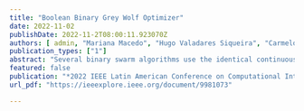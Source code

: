 ```yaml
---
title: "Boolean Binary Grey Wolf Optimizer"
date: 2022-11-02
publishDate: 2022-11-2T08:00:11.923070Z
authors: [ admin, "Mariana Macedo", "Hugo Valadares Siqueira", "Carmelo J. A. Bastos-Filho" ]
publication_types: ["1"]
abstract: "Several binary swarm algorithms use the identical continuous proposal, adding a transfer function to mapping from continuous to binary space. It has been shown that binary operators are more appropriate and efficient for binary optimisation. Based on it, we proposed the Boolean Binary Grey Wolf Optimizer, a new version of Grey Wolf Optimizer to solve binary optimisation. Our proposal uniquely operates in the binary space using binary vector and boolean operators, precisely AND, OR, XOR, and NOT gates. We used OneMax, ZeroMax and 0-1 Knapsack to compare our proposal with bGWO1, bGWO2 and BPSO. In general, BBGWO outperformed the other swarm-based algorithms in different scenarios. Furthermore, analysing the swarm hamming distance and the unique candidate solutions through optimisation, we found that the proposal can overcome premature convergence, and most of the time, wolves are in different positions."
featured: false
publication: "*2022 IEEE Latin American Conference on Computational Intelligence (LA-CCI)*"
url_pdf: "https://ieeexplore.ieee.org/document/9981073"

---
```

